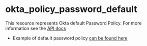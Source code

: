 # okta_policy_password_default

This resource represents Okta default Password Policy. For more information see
the [API docs](https://developer.okta.com/docs/api/resources/policy)

- Example of default password policy [can be found here](./basic.tf)
